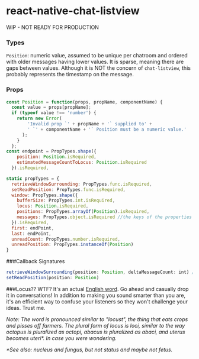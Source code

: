 # react-native-chat-listview
WIP - NOT READY FOR PRODUCTION

### Types
`Position`: numeric value, assumed to be unique per chatroom and ordered with older messages having lower values. It is sparse, meaning there are gaps between values.
Although it is NOT the concern of `chat-listview`, this probably represents the timestamp on the message.

### Props

```js
const Position = function(props, propName, componentName) {
  const value = props[propName];
  if (typeof value !== 'number') {
    return new Error(
        'Invalid prop `' + propName + '` supplied to' +
        ' `' + componentName + '` Position must be a numeric value.'
      );
    }
  };
const endpoint = PropTypes.shape({
    position: Position.isRequired,
    estimatedMessageCountToLocus: Position.isRequired
  }).isRequired,

static propTypes = {
  retrieveWindowSurrounding: PropTypes.func.isRequired,
  setReadPosition: PropTypes.func.isRequired,
  window: PropTypes.shape({
    bufferSize: PropTypes.int.isRequired,
    locus: Position.isRequired,
    positions: PropTypes.arrayOf(Position).isRequired,
    messages: PropTypes.object.isRequired //the keys of the properties are Position values, and the values are the message data: TBD
  }).isRequired,
  first: endPoint,
  last: endPoint,
  unreadCount: PropTypes.number.isRequired,
  unreadPosition: PropTypes.instanceOf(Position)
}
```

###Callback Signatures
```js
retrieveWindowSurrounding(position: Position, deltaMessageCount: int) //deltaMessageCount should be relatively small
setReadPosition(position: Position)
```

###Locus?? WTF? 
It's an actual [English word](https://www.merriam-webster.com/dictionary/locus). Go ahead and casually drop it in conversations! In addition to making you sound smarter than you are, it's an efficient way to confuse your listeners so they won't challenge your ideas. Trust me. 

_Note: The word is pronounced similar to "locust", the thing that eats crops and pisses off farmers. The plural form of locus is *loci*, similar to the way octopus is pluralized as octopi, abacus is pluralized as abaci, and uterus becomes uteri*. In case you were wondering._

_*See also: nucleus and fungus, but not status and maybe not fetus._
